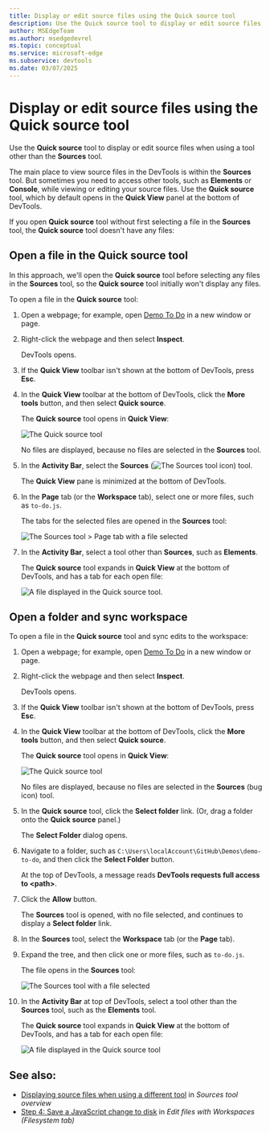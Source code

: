 ```yaml
---
title: Display or edit source files using the Quick source tool
description: Use the Quick source tool to display or edit source files when using a tool other than the Sources tool.
author: MSEdgeTeam
ms.author: msedgedevrel
ms.topic: conceptual
ms.service: microsoft-edge
ms.subservice: devtools
ms.date: 03/07/2025
---
```

# Display or edit source files using the Quick source tool
<!-- the present file & upstream are written independently https://developer.chrome.com/docs/devtools/quick-source -->

Use the **Quick source** tool to display or edit source files when using a tool other than the **Sources** tool.

The main place to view source files in the DevTools is within the **Sources** tool.  But sometimes you need to access other tools, such as **Elements** or **Console**, while viewing or editing your source files.  Use the **Quick source** tool, which by default opens in the **Quick View** panel at the bottom of DevTools.

If you open **Quick source** tool without first selecting a file in the **Sources** tool, the **Quick source** tool doesn't have any files:


<!-- ====================================================================== -->
## Open a file in the Quick source tool

In this approach, we'll open the **Quick source** tool before selecting any files in the **Sources** tool, so the **Quick source** tool initially won't display any files.


To open a file in the **Quick source** tool:

1. Open a webpage; for example, open [Demo To Do](https://microsoftedge.github.io/Demos/demo-to-do/) in a new window or page.

1. Right-click the webpage and then select **Inspect**.

   DevTools opens.

1. If the **Quick View** toolbar isn't shown at the bottom of DevTools, press **Esc**.

1. In the **Quick View** toolbar at the bottom of DevTools, click the **More tools** button, and then select **Quick source**.

   The **Quick source** tool opens in **Quick View**:

   ![The Quick source tool](./quick-source-tool-images/quick-source-select-folder.png)

   No files are displayed, because no files are selected in the **Sources** tool.

1. In the **Activity Bar**, select the **Sources** (![The Sources tool icon](./quick-source-tool-images/sources-icon.png)) tool.

   The **Quick View** pane is minimized at the bottom of DevTools.

1. In the **Page** tab (or the **Workspace** tab), select one or more files, such as `to-do.js`.

   The tabs for the selected files are opened in the **Sources** tool:

   ![The Sources tool > Page tab with a file selected](./quick-source-tool-images/sources-tool-page-tab-file-selected.png)

1. In the **Activity Bar**, select a tool other than **Sources**, such as **Elements**.

   The **Quick source** tool expands in **Quick View** at the bottom of DevTools, and has a tab for each open file:

   ![A file displayed in the Quick source tool.](./quick-source-tool-images/file-displayed-in-quick-source.png)


<!-- ====================================================================== -->
## Open a folder and sync workspace

To open a file in the **Quick source** tool and sync edits to the workspace:

1. Open a webpage; for example, open [Demo To Do](https://microsoftedge.github.io/Demos/demo-to-do/) in a new window or page.

1. Right-click the webpage and then select **Inspect**.

   DevTools opens.

1. If the **Quick View** toolbar isn't shown at the bottom of DevTools, press **Esc**.

1. In the **Quick View** toolbar at the bottom of DevTools, click the **More tools** button, and then select **Quick source**.

   The **Quick source** tool opens in **Quick View**:

   ![The Quick source tool](./quick-source-tool-images/quick-source-select-folder.png)

   No files are displayed, because no files are selected in the **Sources** (bug icon) tool.

1. In the **Quick source** tool, click the **Select folder** link.  (Or, drag a folder onto the **Quick source** panel.)

   The **Select Folder** dialog opens.

1. Navigate to a folder, such as `C:\Users\localAccount\GitHub\Demos\demo-to-do`, and then click the **Select Folder** button.

   At the top of DevTools, a message reads **DevTools requests full access to \<path\>**.

1. Click the **Allow** button.

   The **Sources** tool is opened, with no file selected, and continues to display a **Select folder** link.

1. In the **Sources** tool, select the **Workspace** tab (or the **Page** tab).

1. Expand the tree, and then click one or more files, such as `to-do.js`.

   The file opens in the **Sources** tool:

   ![The Sources tool with a file selected](./quick-source-tool-images/sources-tool-with-file-selected.png)

1. In the **Activity Bar** at top of DevTools, select a tool other than the **Sources** tool, such as the **Elements** tool.

   The **Quick source** tool expands in **Quick View** at the bottom of DevTools, and has a tab for each open file:

   ![A file displayed in the Quick source tool](./quick-source-tool-images/file-displayed-in-quick-source.png)


<!-- ====================================================================== -->
## See also:

* [Displaying source files when using a different tool](../sources/index.md#displaying-source-files-when-using-a-different-tool) in _Sources tool overview_
* [Step 4: Save a JavaScript change to disk](../workspaces/index.md#edit-javascript-and-save-changes-to-the-source-file) in _Edit files with Workspaces (Filesystem tab)_
